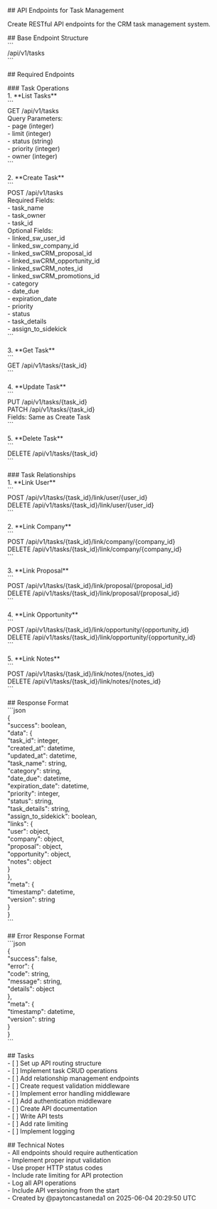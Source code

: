 \#\# API Endpoints for Task Management

Create RESTful API endpoints for the CRM task management system.

\#\# Base Endpoint Structure  
\`\`\`  
/api/v1/tasks  
\`\`\`

\#\# Required Endpoints

\#\#\# Task Operations  
1\. \*\*List Tasks\*\*  
   \`\`\`  
   GET /api/v1/tasks  
   Query Parameters:  
   \- page (integer)  
   \- limit (integer)  
   \- status (string)  
   \- priority (integer)  
   \- owner (integer)  
   \`\`\`

2\. \*\*Create Task\*\*  
   \`\`\`  
   POST /api/v1/tasks  
   Required Fields:  
   \- task\_name  
   \- task\_owner  
   \- task\_id  
   Optional Fields:  
   \- linked\_sw\_user\_id  
   \- linked\_sw\_company\_id  
   \- linked\_swCRM\_proposal\_id  
   \- linked\_swCRM\_opportunity\_id  
   \- linked\_swCRM\_notes\_id  
   \- linked\_swCRM\_promotions\_id  
   \- category  
   \- date\_due  
   \- expiration\_date  
   \- priority  
   \- status  
   \- task\_details  
   \- assign\_to\_sidekick  
   \`\`\`

3\. \*\*Get Task\*\*  
   \`\`\`  
   GET /api/v1/tasks/{task\_id}  
   \`\`\`

4\. \*\*Update Task\*\*  
   \`\`\`  
   PUT /api/v1/tasks/{task\_id}  
   PATCH /api/v1/tasks/{task\_id}  
   Fields: Same as Create Task  
   \`\`\`

5\. \*\*Delete Task\*\*  
   \`\`\`  
   DELETE /api/v1/tasks/{task\_id}  
   \`\`\`

\#\#\# Task Relationships  
1\. \*\*Link User\*\*  
   \`\`\`  
   POST /api/v1/tasks/{task\_id}/link/user/{user\_id}  
   DELETE /api/v1/tasks/{task\_id}/link/user/{user\_id}  
   \`\`\`

2\. \*\*Link Company\*\*  
   \`\`\`  
   POST /api/v1/tasks/{task\_id}/link/company/{company\_id}  
   DELETE /api/v1/tasks/{task\_id}/link/company/{company\_id}  
   \`\`\`

3\. \*\*Link Proposal\*\*  
   \`\`\`  
   POST /api/v1/tasks/{task\_id}/link/proposal/{proposal\_id}  
   DELETE /api/v1/tasks/{task\_id}/link/proposal/{proposal\_id}  
   \`\`\`

4\. \*\*Link Opportunity\*\*  
   \`\`\`  
   POST /api/v1/tasks/{task\_id}/link/opportunity/{opportunity\_id}  
   DELETE /api/v1/tasks/{task\_id}/link/opportunity/{opportunity\_id}  
   \`\`\`

5\. \*\*Link Notes\*\*  
   \`\`\`  
   POST /api/v1/tasks/{task\_id}/link/notes/{notes\_id}  
   DELETE /api/v1/tasks/{task\_id}/link/notes/{notes\_id}  
   \`\`\`

\#\# Response Format  
\`\`\`json  
{  
  "success": boolean,  
  "data": {  
    "task\_id": integer,  
    "created\_at": datetime,  
    "updated\_at": datetime,  
    "task\_name": string,  
    "category": string,  
    "date\_due": datetime,  
    "expiration\_date": datetime,  
    "priority": integer,  
    "status": string,  
    "task\_details": string,  
    "assign\_to\_sidekick": boolean,  
    "links": {  
      "user": object,  
      "company": object,  
      "proposal": object,  
      "opportunity": object,  
      "notes": object  
    }  
  },  
  "meta": {  
    "timestamp": datetime,  
    "version": string  
  }  
}  
\`\`\`

\#\# Error Response Format  
\`\`\`json  
{  
  "success": false,  
  "error": {  
    "code": string,  
    "message": string,  
    "details": object  
  },  
  "meta": {  
    "timestamp": datetime,  
    "version": string  
  }  
}  
\`\`\`

\#\# Tasks  
\- \[ \] Set up API routing structure  
\- \[ \] Implement task CRUD operations  
\- \[ \] Add relationship management endpoints  
\- \[ \] Create request validation middleware  
\- \[ \] Implement error handling middleware  
\- \[ \] Add authentication middleware  
\- \[ \] Create API documentation  
\- \[ \] Write API tests  
\- \[ \] Add rate limiting  
\- \[ \] Implement logging

\#\# Technical Notes  
\- All endpoints should require authentication  
\- Implement proper input validation  
\- Use proper HTTP status codes  
\- Include rate limiting for API protection  
\- Log all API operations  
\- Include API versioning from the start  
\- Created by @paytoncastaneda1 on 2025-06-04 20:29:50 UTC

